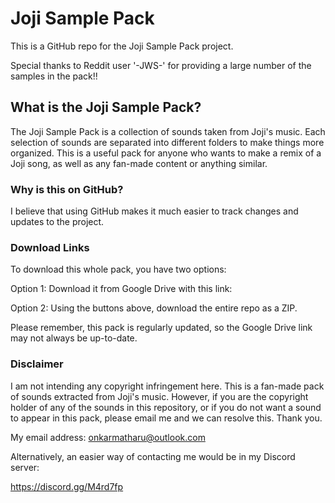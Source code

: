 # Joji Sample Pack
This is a GitHub repo for the Joji Sample Pack project.

Special thanks to Reddit user '-JWS-' for providing a large number of the samples in the pack!!

## What is the Joji Sample Pack?
The Joji Sample Pack is a collection of sounds taken from Joji's music. Each selection of sounds are separated into different folders to make things more organized. This is a useful pack for anyone who wants to make a remix of a Joji song, as well as any fan-made content or anything similar.

### Why is this on GitHub?
I believe that using GitHub makes it much easier to track changes and updates to the project.

### Download Links
To download this whole pack, you have two options:

Option 1: Download it from Google Drive with this link:
<insert link here>

Option 2: Using the buttons above, download the entire repo as a ZIP.

Please remember, this pack is regularly updated, so the Google Drive link may not always be up-to-date.

### Disclaimer
I am not intending any copyright infringement here. This is a fan-made pack of sounds extracted from Joji's music. However, if you are the copyright holder of any of the sounds in this repository, or if you do not want a sound to appear in this pack, please email me and we can resolve this. Thank you.

My email address: onkarmatharu@outlook.com

Alternatively, an easier way of contacting me would be in my Discord server:

https://discord.gg/M4rd7fp

